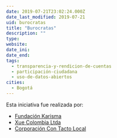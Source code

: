 ```yaml
---
date: 2019-07-21T23:02:24.000Z
date_last_modified: 2019-07-21
uid: burocratas
title: "Burocratas"
description: ""
type: 
website: 
date_ini: 
date_end: 
tags:
  - transparencia-y-rendicion-de-cuentas
  - participación-ciudadana
  - uso-de-datos-abiertos
cities: 
  - Bogotá
---
```


Esta iniciativa fue realizada por:

- [Fundación Karisma](/organizaciones/fundacion-karisma)
- [Xue Colombia Ltda](/organizaciones/xue-colombia-ltda)
- [Corporación Con Tacto Local](/organizaciones/corporacion-con-tacto-local)
